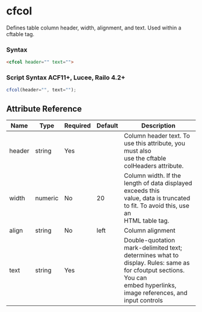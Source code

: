 # cfcol

Defines table column header, width, alignment, and text. Used
 within a cftable tag.

### Syntax

```html
<cfcol header="" text="">
```

### Script Syntax ACF11+, Lucee, Railo 4.2+

```javascript
cfcol(header="", text="");
```

## Attribute Reference

| Name | Type | Required | Default | Description |
| --- | --- | --- | --- | --- |
| header | string | Yes |  | Column header text. To use this attribute, you must also<br /> use the cftable colHeaders attribute. |
| width | numeric | No | 20 | Column width. If the length of data displayed exceeds this<br /> value, data is truncated to fit. To avoid this, use an<br /> HTML table tag. |
| align | string | No | left | Column alignment |
| text | string | Yes |  | Double-quotation mark-delimited text; determines what to<br /> display. Rules: same as for cfoutput sections. You can<br /> embed hyperlinks, image references, and input controls |
